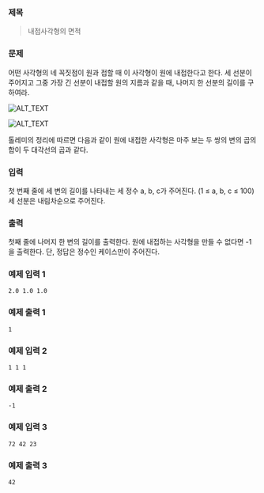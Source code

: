 ### 제목
> 내접사각형의 면적

### 문제
어떤 사각형의 네 꼭짓점이 원과 접할 때 이 사각형이 원에 내접한다고 한다. 세 선분이 주어지고 그중 가장 긴 선분이 내접할 원의 지름과 같을 때, 나머지 한 선분의 길이를 구하여라.

![ALT_TEXT](https://github.com/willook/3rd-Thinking-PC/blob/master/E/image/image1.png)


![ALT_TEXT](https://github.com/willook/3rd-Thinking-PC/blob/master/E/image/image2.png)

톨레미의 정리에 따르면 다음과 같이 원에 내접한 사각형은 마주 보는 두 쌍의 변의 곱의 합이 두 대각선의 곱과 같다.

### 입력
첫 번째 줄에 세 변의 길이를 나타내는 세 정수 a, b, c가 주어진다. (1 ≤ a, b, c ≤ 100)
세 선분은 내림차순으로 주어진다.

### 출력
첫째 줄에 나머지 한 변의 길이를 출력한다.
원에 내접하는 사각형을 만들 수 없다면 -1을 출력한다.
단, 정답은 정수인 케이스만이 주어진다.

### 예제 입력 1
```
2.0 1.0 1.0
```

### 예제 출력 1
```
1
```

### 예제 입력 2
```
1 1 1
```

### 예제 출력 2
```
-1
```
### 예제 입력 3
```
72 42 23
```

### 예제 출력 3
```
42
```

